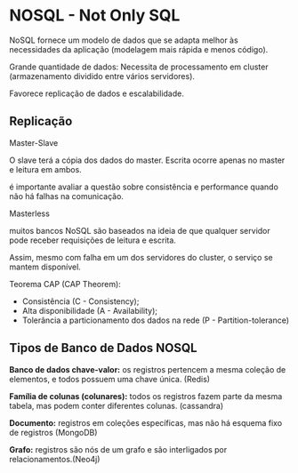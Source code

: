 # NOSQL - Not Only SQL

NoSQL fornece um modelo de dados que se adapta
melhor às necessidades da aplicação (modelagem mais
rápida e menos código).

Grande quantidade de dados: Necessita de
processamento em cluster (armazenamento dividido
entre vários servidores).

Favorece replicação de dados e escalabilidade.

## Replicação 

Master-Slave

O slave terá a cópia dos dados do master.
Escrita ocorre apenas no master e leitura em ambos.

é importante avaliar a questão sobre
consistência e performance quando não há falhas na
comunicação.

Masterless

muitos bancos NoSQL são baseados na ideia de que
qualquer servidor pode receber requisições de leitura e escrita.

Assim, mesmo com falha em um dos servidores do cluster, o
serviço se mantem disponível.

Teorema CAP (CAP Theorem):
* Consistência (C - Consistency); 
* Alta disponibilidade (A - Availability); 
* Tolerância a particionamento dos dados na rede (P - Partition-tolerance)

## Tipos de Banco de Dados NOSQL

**Banco de dados chave-valor:** os registros
pertencem a mesma coleção de elementos, e
todos possuem uma chave única. (Redis)

**Família de colunas (colunares):** todos os
registros fazem parte da mesma tabela, mas
podem conter diferentes colunas. (cassandra)

**Documento:** registros em coleções
específicas, mas não há esquema fixo de
registros (MongoDB)

**Grafo:** registros são nós de um grafo e são
interligados por relacionamentos.(Neo4j)